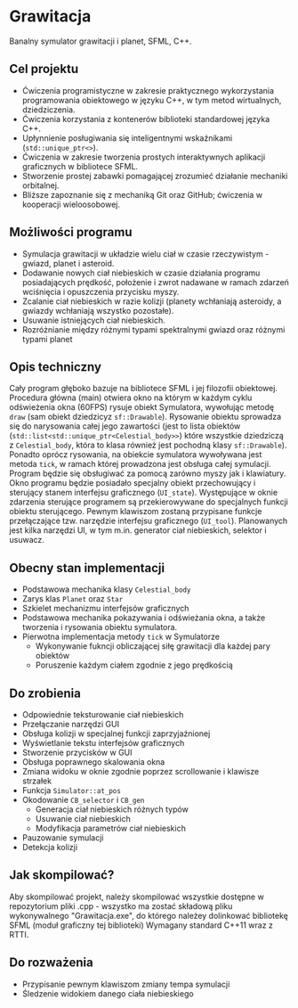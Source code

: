 # Grawitacja
Banalny symulator grawitacji i planet, SFML, C++.
## Cel projektu
* Ćwiczenia programistyczne w zakresie praktycznego wykorzystania programowania obiektowego w języku C++, w tym metod wirtualnych, dziedziczenia.
* Ćwiczenia korzystania z kontenerów biblioteki standardowej języka C++.
* Upłynnienie posługiwania się inteligentnymi wskaźnikami (`std::unique_ptr<>`).
* Ćwiczenia w zakresie tworzenia prostych interaktywnych aplikacji graficznych w bibliotece SFML.
* Stworzenie prostej zabawki pomagającej zrozumieć działanie mechaniki orbitalnej.
* Bliższe zapoznanie się z mechaniką Git oraz GitHub; ćwiczenia w kooperacji wieloosobowej.
## Możliwości programu
* Symulacja grawitacji w układzie wielu ciał w czasie rzeczywistym - gwiazd, planet i asteroid.
* Dodawanie nowych ciał niebieskich w czasie działania programu posiadających prędkość, położenie i zwrot nadawane w ramach zdarzeń wciśnięcia i opuszczenia przycisku myszy.
* Zcalanie ciał niebieskich w razie kolizji (planety wchłaniają asteroidy, a gwiazdy wchłaniają wszystko pozostałe).
* Usuwanie istniejących ciał niebieskich.
* Rozróżnianie między różnymi typami spektralnymi gwiazd oraz różnymi typami planet
## Opis techniczny
Cały program głęboko bazuje na bibliotece SFML i jej filozofii obiektowej.
Procedura główna (main) otwiera okno na którym w każdym cyklu odświeżenia okna (60FPS) rysuje obiekt Symulatora, wywołując metodę `draw` (sam obiekt dziedzicyz `sf::Drawable`). Rysowanie obiektu sprowadza się do narysowania całej jego zawartości (jest to lista obiektów (`std::list<std::unique_ptr<Celestial_body>>`) które wszystkie dziedziczą z `Celestial_body`, która to klasa również jest pochodną klasy `sf::Drawable`). Ponadto oprócz rysowania, na obiekcie symulatora wywoływana jest metoda `tick`, w ramach której prowadzona jest obsługa całej symulacji.
Program będzie się obsługiwać za pomocą zarówno myszy jak i klawiatury. Okno programu będzie posiadało specjalny obiekt przechowujący i sterujący stanem interfejsu graficznego (`UI_state`). Występujące w oknie zdarzenia sterujące programem są przekierowywane do specjalnych funkcji obiektu sterującego. Pewnym klawiszom zostaną przypisane funkcje przełączające tzw. narzędzie interfejsu graficznego (`UI_tool`). Planowanych jest kilka narzędzi UI, w tym m.in. generator ciał niebieskich, selektor i usuwacz.
## Obecny stan implementacji
* Podstawowa mechanika klasy `Celestial_body`
* Zarys klas `Planet` oraz `Star`
* Szkielet mechanizmu interfejsów graficznych
* Podstawowa mechanika pokazywania i odświeżania okna, a także tworzenia i rysowania obiektu symulatora.
* Pierwotna implementacja metody `tick` w Symulatorze
	* Wykonywanie fukncji obliczającej siłę grawitacji dla każdej pary
	  obiektów
	* Poruszenie każdym ciałem zgodnie z jego prędkością
## Do zrobienia
* Odpowiednie teksturowanie ciał niebieskich
* Przełączanie narzędzi GUI
* Obsługa kolizji w specjalnej funkcji zaprzyjaźnionej
* Wyświetlanie tekstu interfejsów graficznych
* Stworzenie przycisków w GUI
* Obsługa poprawnego skalowania okna
* Zmiana widoku w oknie zgodnie poprzez scrollowanie i klawisze strzałek
* Funkcja `Simulator::at_pos`
* Okodowanie `CB_selector` i `CB_gen`
	* Generacja ciał niebieskich różnych typów
	* Usuwanie ciał niebieskich
	* Modyfikacja parametrów ciał niebieskich
* Pauzowanie symulacji
* Detekcja kolizji
## Jak skompilować?
Aby skompilować projekt, należy skompilować wszystkie dostępne w repozytorium pliki .cpp - wszystko ma zostać składową pliku wykonywalnego "Grawitacja.exe", do którego należey dolinkować bibliotekę SFML (moduł graficzny tej biblioteki)
Wymagany standard C++11 wraz z RTTI.
## Do rozważenia
* Przypisanie pewnym klawiszom zmiany tempa symulacji
* Śledzenie widokiem danego ciała niebieskiego

